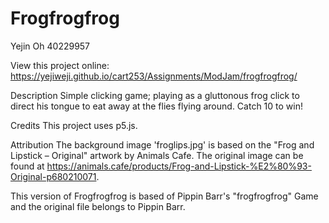# Frogfrogfrog

Yejin Oh 40229957

View this project online: https://yejiweji.github.io/cart253/Assignments/ModJam/frogfrogfrog/

Description
Simple clicking game; playing as a gluttonous frog click to direct his tongue to eat away at the flies flying around. Catch 10 to win!

Credits
This project uses p5.js.

Attribution
The background image 'froglips.jpg' is based on the "Frog and Lipstick – Original" artwork by Animals Cafe. The original image can be found at https://animals.cafe/products/Frog-and-Lipstick-%E2%80%93-Original-p680210071.

This version of Frogfrogfrog is based of Pippin Barr's "frogfrogfrog" Game and the original file belongs to Pippin Barr.